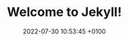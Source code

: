 ---
layout: contact
title:  "Welcome to Jekyll!"
date:   2022-07-30 10:53:45 +0100
permalink: /contact/
categories: blog
---